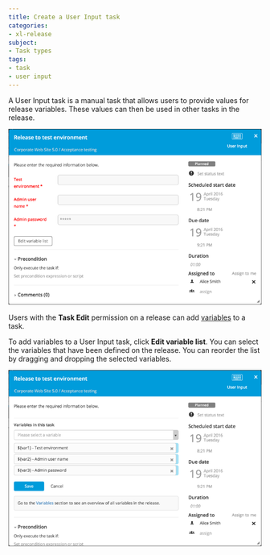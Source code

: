 ```yaml
---
title: Create a User Input task
categories:
- xl-release
subject:
- Task types
tags:
- task
- user input
---
```


A User Input task is a manual task that allows users to provide values for release variables. These values can then be used in other tasks in the release.

![User input task details](../images/user-input-details.png)

Users with the **Task Edit** permission on a release can add [variables](/xl-release/how-to/create-release-variables.html) to a task. 

To add variables to a User Input task, click **Edit variable list**. You can select the variables that have been defined on the release. You can reorder the list by dragging and dropping the selected variables.

![Add variables to a user input task](../images/user-input-variables.png)
